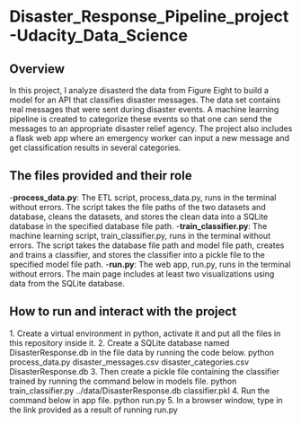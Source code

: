# Disaster_Response_Pipeline_project-Udacity_Data_Science
<h2>Overview</h2>
In this project, I analyze disasterd the data from Figure Eight to build a model for an API that classifies disaster messages. The data set contains real messages that were sent during disaster events. A machine learning pipeline is created to categorize these events so that one can send the messages to an appropriate disaster relief agency.
The project also includes a flask web app where an emergency worker can input a new message and get classification results in several categories.

<h2>The files provided and their role</h2>
  -<b>process_data.py</b>: The ETL script, process_data.py, runs in the terminal without errors. The script takes the file paths of the two datasets and database, cleans the datasets, and stores the clean data into a SQLite database in the specified database file path.
  -<b>train_classifier.py</b>: The machine learning script, train_classifier.py, runs in the terminal without errors. The script takes the database file path and model file path, creates and trains a classifier, and stores the classifier into a pickle file to the specified model file path.
  -<b>run.py</b>: The web app, run.py, runs in the terminal without errors. The main page includes at least two visualizations using data from the SQLite database.

<h2>How to run and interact with the project</h2>
  1. Create a virtual environment in python, activate it and put all the files in this repository inside it.
  2. Create a SQLite database named DisasterResponse.db in the file data by running the code below.
      python process_data.py disaster_messages.csv disaster_categories.csv DisasterResponse.db  
  3. Then create a pickle file containing the classifier trained by running the command below in models file.
      python train_classifier.py ../data/DisasterResponse.db classifier.pkl
  4. Run the command below in app file.
      python run.py
  5. In a browser window, type in the link provided as a result of running run.py 
